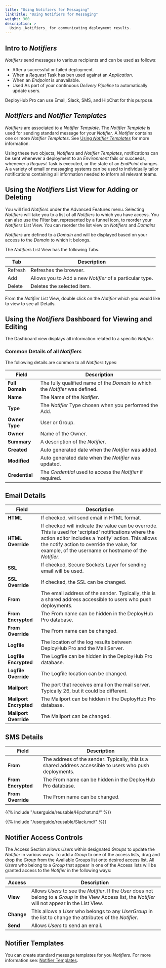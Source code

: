 ```yaml
---
title: "Using Notifiers for Messaging"
linkTitle: "Using Notifiers for Messaging"
weight: 300
description: >
  Using _Notifiers_ for communicating deployment results.
---
```


## Intro to _Notifiers_

 _Notifiers_ send messages to various recipients and can be used as follows:

- After a successful or failed deployment.
- When a _Request_ Task has ben used against an _Application_.
- When an _Endpoint_ is unavailable.
- Used As part of your continuous _Delivery Pipeline_ to automatically update users.

DeployHub Pro can use Email, Slack, SMS, and HipChat for this purpose.

## _Notifiers_ and _Notifier Templates_

_Notifiers_ are associated to a _Notifier Template_. The _Notifier Template_ is used for sending standard message for your _Notifier_. A _Notifier_ contains one or more _Notifier Templates_. See [Using _Notifier Templates_](/userguide/advanced-features/deployments/2-notifier-templates/) for more information.

Using these two objects, _Notifiers_ and _Notifier Templates_, notifications can be sent whenever a deployment to an _Environment_ fails or succeeds, whenever a _Request_ Task is executed, or the state of an _EndPoint_ changes. A a variety of email or messaging systems can be used to individually tailor notifications containing all information needed to inform all relevant teams.

## Using the _Notifiers_ List View for Adding or Deleting

You will find _Notifiers_ under the Advanced Features menu.  Selecting _Notifiers_ will take you to a list of all _Notifiers_ to which you have access. You can also use the Filter bar, represented by a funnel icon, to reorder your _Notifiers_ List View.  You can reorder the list view on _Notifiers_ and _Domains_

_Notifiers_ are defined to a _Domain_ and will be displayed based on your access to the _Domain_ to which it belongs.

The _Notifiers_ List View has the following Tabs.

| Tab     | Description                                              |
|---------|----------------------------------------------------------|
| Refresh | Refreshes the browser.                                   |
| Add     | Allows you to Add a new _Notifier_ of a particular type. |
| Delete  | Deletes the selected item.                               |

From the _Notifier_ List View, double click on the _Notifier_ which you would like to view to see all Details.  

## Using the _Notifiers_ Dashboard for Viewing and Editing

The Dashboard view displays all information related to a specific _Notifier_.

### Common Details of all _Notifiers_

The following details are common to all _Notifiers_ types:

| Field           | Description                                                                   |
|-----------------|-------------------------------------------------------------------------------|
| **Full Domain** | The fully qualified name of the _Domain_ to which the _Notifier_ was defined. |
| **Name**        | The Name of the _Notifier_.                                                   |
| **Type**        | The _Notifier_ Type chosen when you performed the Add.                        |
| **Owner Type**  | User or Group.                                                                |
| **Owner**       | Name of the Owner.                                                            |
| **Summary**     | A description of the _Notifier_.                                              |
| **Created**     | Auto generated date when the _Notifier_ was added.                            |
| **Modified**    | Auto generated date when the _Notifier_ was updated.                          |
| **Credential**  | The _Credential_ used to access the _Notifier_ if required.                   |

## Email Details

| Field                  | Description                                                                                                                                                                                                                                                        |
|------------------------|--------------------------------------------------------------------------------------------------------------------------------------------------------------------------------------------------------------------------------------------------------------------|
| **HTML**               | If checked, will send email in HTML format.                                                                                                                                                                                                                        |
| **HTML Override**      | If checked will indicate the value can be overrode. This is used for 'scripted' notifications where the action editor includes a 'notify' action. This allows the notify action to override the value, for example, of the username or hostname of the _Notifier_. |
| **SSL**                | If checked, Secure Sockets Layer for sending email will be used.                                                                                                                                                                                                   |
| **SSL Override**       | If checked, the SSL can be changed.                                                                                                                                                                                                                                |
| **From**               | The email address of the sender. Typically, this is a shared address accessible to users who push deployments.                                                                                                                                                     |
| **From  Encrypted**    | The From name can be hidden in the DeployHub Pro database.                                                                                                                                                                                                             |
| **From  Override**     | The From name can be changed.                                                                                                                                                                                                                                      |
| **Logfile**            | The location of the log results between DeployHub Pro and the Mail Server.                                                                                                                                                                                             |
| **Logfile Encrypted**  | The Logfile can be hidden in the DeployHub Pro database.                                                                                                                                                                                                               |
| **Logfile Override**   | The Logfile location can be changed.                                                                                                                                                                                                                               |
| **Mailport**           | The port that receives email on the mail server. Typically 26, but it could be different.                                                                                                                                                                          |
| **Mailport Encrypted** | The Mailport can be hidden in the DeployHub Pro database.                                                                                                                                                                                                              |
| **Mailport Override**  | The Mailport can be changed.                                                                                                                                                                                                                                       |

## SMS Details

| Field               | Description                                                                                              |
|---------------------|----------------------------------------------------------------------------------------------------------|
| **From**            | The address of the sender. Typically, this is a shared address accessible to users who push deployments. |
| **From  Encrypted** | The From name can be hidden in the DeployHub Pro database.                                                   |
| **From  Override**  | The From name can be changed.                                                                            |

{{% include "/userguide/reusable/Hipchat.md/" %}}

{{% include "/userguide/reusable/Slack.md/" %}}

## Notifier Access Controls

The Access Section allows _Users_ within designated _Groups_ to update the _Notifier_ in various ways. To add a _Group_ to one of the access lists, drag and drop the _Group_ from the Available Groups list onto desired access list. All _Users_ who belong to a _Group_ that appear in one of the Access lists will be granted access to the _Notifier_ in the following ways:

| Access     | Description                                                                                                                                                |
|------------|------------------------------------------------------------------------------------------------------------------------------------------------------------|
| **View**   | Allows _Users_ to see the _Notifier_. If the _User_ does not belong to a _Group_ in the View Access list, the _Notifier_ will not appear in the List View. |
| **Change** | This allows a _User_ who belongs to any _UserGroup_ in the list to change the attributes of the _Notifier_.                                                |
| **Send**   | Allows _Users_ to send an email.                                                                                                                           |

## Notifier Templates

You can create standard message templates for you _Notifiers_.  For more information see:
[Notifier Templates](/userguide/advanced-features/deployments/2-notifier-templates/).
